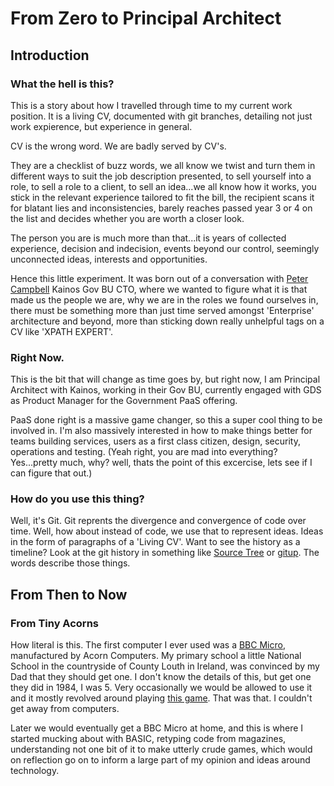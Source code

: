 # From Zero to Principal Architect
## Introduction
### What the hell is this?
This is a story about how I travelled through time to my current work position. It is a living CV, documented with git branches, detailing not just work expierence, but experience in general. 

CV is the wrong word. We are badly served by CV's.

They are a checklist of buzz words, we all know we twist and turn them in different ways to suit the job description presented, to sell yourself into a role, to sell a role to a client, to sell an idea...we all know how it works, you stick in the relevant experience tailored to fit the bill, the recipient scans it for blatant lies and inconsistencies, barely reaches passed year 3 or 4 on the list and decides whether you are worth a closer look.

The person you are is much more than that...it is years of collected experience, decision and indecision, events beyond our control, seemingly unconnected ideas, interests and opportunities. 

Hence this little experiment. It was born out of a conversation with [Peter Campbell](https://medium.com/@petecam) Kainos Gov BU CTO, where we wanted to figure what it is that made us the people we are, why we are in the roles we found ourselves in, there must be something more than just time served amongst 'Enterprise' architecture and beyond, more than sticking down really unhelpful tags on a CV like 'XPATH EXPERT'.

### Right Now.
This is the bit that will change as time goes by, but right now, I am Principal Architect with Kainos, working in their Gov BU, currently engaged with GDS as Product Manager for the Government PaaS offering.

PaaS done right is a massive game changer, so this a super cool thing to be involved in. I'm also massively interested in how to make things better for teams building services, users as a first class citizen, design, security, operations and testing. (Yeah right, you are mad into everything? Yes...pretty much, why? well, thats the point of this excercise, lets see if I can figure that out.)

### How do you use this thing?
Well, it's Git. Git reprents the divergence and convergence of code over time. Well, how about instead of code, we use that to represent ideas. Ideas in the form of paragraphs of a 'Living CV'. Want to see the history as a timeline? Look at the git history in something like [Source Tree](https://www.sourcetreeapp.com/) or [gitup](http://gitup.co/). The words describe those things.

## From Then to Now
### From Tiny Acorns
How literal is this. The first computer I ever used was a [BBC Micro](https://en.wikipedia.org/wiki/BBC_Micro), manufactured by Acorn Computers. My primary school a little National School in the countryside of County Louth in Ireland, was convinced by my Dad that they should get one. I don't know the details of this, but get one they did in 1984, I was 5. Very occasionally we would be allowed to use it and it mostly revolved around playing [this game](http://www.computinghistory.org.uk/det/38952/Granny's%20Garden/). That was that. I couldn't get away from computers.

Later we would eventually get a BBC Micro at home, and this is where I started mucking about with BASIC, retyping code from magazines, understanding not one bit of it to make utterly crude games, which would on reflection go on to inform a large part of my opinion and ideas around technology.